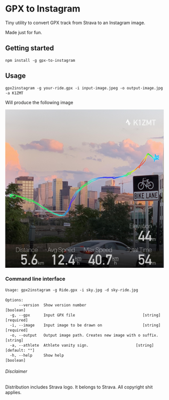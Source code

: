# GPX to Instagram

Tiny utility to convert GPX track from Strava to an Instagram image.

Made just for fun. 

## Getting started

```shell
npm install -g gpx-to-instagram
```

## Usage
```shell
gpx2instagram -g your-ride.gpx -i input-image.jpeg -o output-image.jpg -a K1ZMT
```

Will produce the following image

![Image for Instagram](demo.jpg)

### Command line interface 

```
Usage: gpx2instagram -g Ride.gpx -i sky.jpg -d sky-ride.jpg

Options:
      --version  Show version number                                   [boolean]
  -g, --gpx      Input GPX file                              [string] [required]
  -i, --image    Input image to be drawn on                  [string] [required]
  -o, --output   Output image path. Creates new image with o suffix.    [string]
  -a, --athlete  Athlete vanity sign.                     [string] [default: ""]
  -h, --help     Show help                                             [boolean]
```

###### Disclaimer

Distribution includes Strava logo. It belongs to Strava. 
All copyright shit applies.
